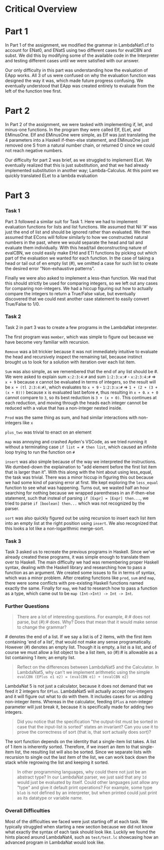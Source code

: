 # Critical Overview

# Part 1
In Part 1 of the assignment, we modified the grammar in LambdaNat1.cf to account for ENat0, and ENatS using two different cases for evalCBN and subst. We did this by modifying some of the available code in the Interpreter and testing different cases until we were satisfied with our answer. 

Our only difficulty in this part was understanding how the evaluation of EApp works. All 3 of us were confused on why the evaluation function was designed the way it was, which made future progress confusing. We eventually understood that EApp was created entirely to evaluate from the left of the function tree first.

# Part 2
In Part 2 of the assignment, we were tasked with implementing if, let, and minus-one functions. In the program they were called EIf, ELet, and EMinusOne. EIf and EMinusOne were simple, as EIf was just translating the 4 parameters into a Haskell if-then-else statement, and EMinusOne just removed one S from a natural number chain, or returned O since we could not reach negative numbers.

Our difficulty for part 2 was brief, as we struggled to implement ELet. We eventually realized that this is just substitution, and that we had already implemented substitution in another way; Lambda-Calculus. At this point we quickly translated ELet to a lambda evaluation

# Part 3
### Task 1
Part 3 followed a similar suit for Task 1. Here we had to implement evaluation functions for lists and list functions. We assumed that Nil '#' was just the end of list and should be ignored rather than evaluated. We then assumed that ECons will follow similarly to how we constructed natural numbers in the past, where we would separate the head and tail and evaluate them individually. With this head/tail deconstructing nature of evalCBN, we could easily make EHd and ETl functions by picking out which part of the evaluation we wanted for each function. In the case of taking a head or tail out of en empty list (#), we omitted a case for such list to create the desired error "Non-exhaustive patterns".

Finally we were also asked to implement a less-than function. We read that this should strictly be used for comparing integers, so we left out any cases for comparing non-integers. We had a hiccup figuring out how to actually compare the integers to return a True/False value, but eventually discovered that we could nest another case statement to easily convert True/False to 1/0.

### Task 2

Task 2 in part 3 was to create a few programs in the LambdaNat interpreter. 

The first program was `member`, which was simple to figure out because we have become very familiar with recursion. 

`Remove` was a bit trickier because it was not immediately intuitive to evaluate the head and recursively inspect the remaining tail, because instinct brought us to look for a solution with iteration over each list item.

`Sum` was also simple, as we remembered that the end of any list should be #. We were asked to explain sum `x:2:3:4:#` and sum `1:2:3:x:#`
    - `x:2:3:4:#` => `x + 9` because x cannot be evaluated in terms of integers, so the result will be `x + (tl 2:3:4:#)`, which evaluates to `x + 9`
    - `1:2:3:x:#` => `1 + (2 + (3 + (x + 0)))` because x is evaluated last before `#`, thus resulting in `x + 0`. `x + 0` cannot compare to `3`, so its best reduction is `3 + (x + 0)`. This continues at each reduction, and moving through the heads each integer cannot be reduced with a value that has a non-integer nested inside.

`Prod` was the same thing as sum, and had similar interactions with non-integers like `x`

`plus_two` was trivial to enact on an element

`map` was annoying and crashed Ayden's VSCode, as we tried running it without a terminating case `if list = # then list`, which caused an infinite loop trying to run the function on `#`

`insert` was also simple because of the way we interpreted the instructions. We dumbed-down the explaination to "add element before the first list item that is larger than it". With this along with the hint about using less_equal, the task was trivial. There was a minor hiccup in figuring this out because we had some kind of parsing error at first. We kept exploring the `less_equal` function to see what was happening. Turns out, we wasted half an hour searching for nothing because we wrapped parentheses in an if-then-else statement, such that insteal of parsing `if [Expr] = [Expr] then...`, we tried to parse `if [boolean] then...` which was not recognized by the parser.

`sort` was also quickly figured out be using recursion to insert each list item into an empty list at the right position using `insert`. We also recognized that this looks a lot like a non-logarithmic merge-sort.

### Task 3
Task 3 asked us to recreate the previous programs in Haskell. Since we've already created these programs, it was simple enough to translate them over to Haskell. The main difficulty we had was remembering proper Haskell syntax, dealing with the Haskell library and researching how to pass a function as an argument. We created some issues to fix in terms of syntax, which was a minor problem. After creating functions like `prod`, `sum` and `map`, there were some conflicts with pre-existing Haskell functions named exactly the same. Finally for `map`, we had to research how to pass a function as a type, which came out to be `map (Int->Int) -> Int -> Int`.


### Further Questions

> There are a lot of interesting questions. For example, #:# does not parse, but (#):# does. Why? Does that mean that it would make sense to change the grammar?

\# denotes the end of a list. If we say a list is of 2 items, with the first item containing 'end of a list', that would not make any sense programatically. However (#) denotes an empty list. Though it is empty, a list is a list, and of course we must allow a list object to be a list item, so (#):# is allowable as a list containing 1 item; an empty list.



> Reflect on the differences between LambdaNat5 and the Calculator. In LambdaNat5, why can't we implement arithmetic using the simple `evalCBN (EPlus e1 e2) = (evalCBN e1) + (evalCBN e2)`

LambdaNat 5 is not just a calculator, because it does not demand that we feed it 2 integers for `EPlus`. LambdaNat5 will actually accept non-integers and it will figure out what to do with them. It includes cases for us adding non-integer items. Whereas in the calculator, feeding `EPlus` a non-integer parameter will just break it, because it is specifically made for adding two integers.



> Did you notice that the specification "the output-list must be sorted in case that the input-list is sorted" states an invariant? Can you use it to prove the correctness of sort (that is, that sort actually does sort)?

The sort function depends on the identity that a single-item list takes. A list of 1 item is inherently sorted. Therefore, if we insert an item to that single-item list, the resulting list will also be sorted. Since we separate lists with recursion to single out the last item of the list, we can work back down the stack while regrowing the list and keeping it sorted.



> In other programming languages, why could there not just be an abstract type? In our LambdaNat parser, we just said that any `Id` would just be evaluated by itself. Could other languages just allow any "type" and give it default print operations? For example, some type `blob` is not defined by an interpreter, but when printed could just print as its datatype or variable name.

### Overall Difficulties
Most of the difficulties we faced were just starting off at each task. We typically struggled when starting a new section because we did not know what exactly the syntax of each task should look like. Luckily we found the hints placed around LambdaNat4, such as `test/test.lc` showcasing how an advanced program in LambdaNat would look like.

